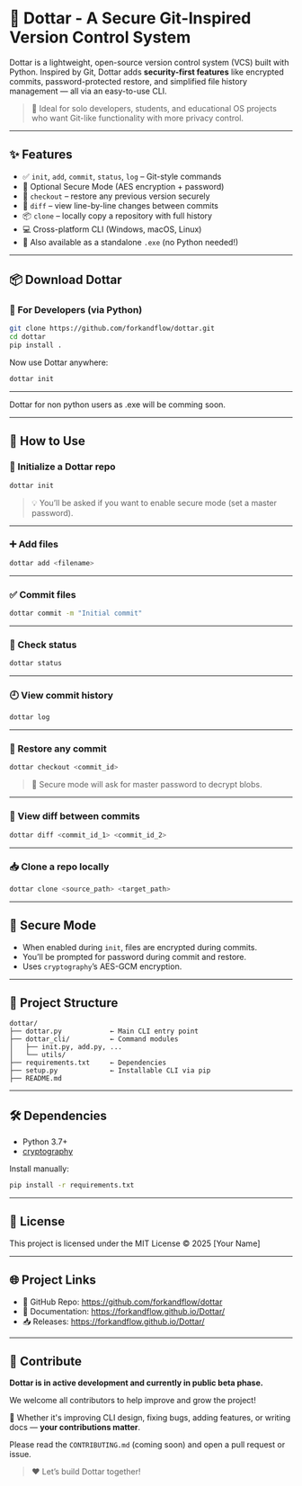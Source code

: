 
# 🔐 Dottar - A Secure Git-Inspired Version Control System

Dottar is a lightweight, open-source version control system (VCS) built with Python. Inspired by Git, Dottar adds **security-first features** like encrypted commits, password-protected restore, and simplified file history management — all via an easy-to-use CLI.

> 🔧 Ideal for solo developers, students, and educational OS projects who want Git-like functionality with more privacy control.

---

## ✨ Features

- ✅ `init`, `add`, `commit`, `status`, `log` – Git-style commands
- 🔐 Optional Secure Mode (AES encryption + password)
- 🔄 `checkout` – restore any previous version securely
- 🧾 `diff` – view line-by-line changes between commits
- 📦 `clone` – locally copy a repository with full history
- 💻 Cross-platform CLI (Windows, macOS, Linux)
- 🚀 Also available as a standalone `.exe` (no Python needed!)

---

## 📦 Download Dottar

### 🔹 For Developers (via Python)

```bash
git clone https://github.com/forkandflow/dottar.git
cd dottar
pip install .
```

Now use Dottar anywhere:

```bash
dottar init
```

---

Dottar for non python users as .exe will be comming soon.

---

## 🚀 How to Use

### 📁 Initialize a Dottar repo

```bash
dottar init
```

> 💡 You’ll be asked if you want to enable secure mode (set a master password).

---

### ➕ Add files

```bash
dottar add <filename>
```

---

### ✅ Commit files

```bash
dottar commit -m "Initial commit"
```

---

### 🔎 Check status

```bash
dottar status
```

---

### 🕘 View commit history

```bash
dottar log
```

---

### 🔁 Restore any commit

```bash
dottar checkout <commit_id>
```

> 🔐 Secure mode will ask for master password to decrypt blobs.

---

### 📄 View diff between commits

```bash
dottar diff <commit_id_1> <commit_id_2>
```

---

### 📥 Clone a repo locally

```bash
dottar clone <source_path> <target_path>
```

---

## 🔐 Secure Mode

- When enabled during `init`, files are encrypted during commits.
- You’ll be prompted for password during commit and restore.
- Uses `cryptography`’s AES-GCM encryption.

---

## 🧪 Project Structure

```
dottar/
├── dottar.py            ← Main CLI entry point
├── dottar_cli/          ← Command modules
│   ├── init.py, add.py, ...
│   └── utils/
├── requirements.txt     ← Dependencies
├── setup.py             ← Installable CLI via pip
├── README.md
```

---

## 🛠 Dependencies

- Python 3.7+
- [cryptography](https://pypi.org/project/cryptography/)

Install manually:

```bash
pip install -r requirements.txt
```

---

## 📄 License

This project is licensed under the MIT License © 2025 [Your Name]

---

## 🌐 Project Links

- 🔗 GitHub Repo: https://github.com/forkandflow/dottar
- 📘 Documentation: https://forkandflow.github.io/Dottar/
- 📥 Releases: https://forkandflow.github.io/Dottar/

---

## 🤝 Contribute

**Dottar is in active development and currently in public beta phase.**

We welcome all contributors to help improve and grow the project!

📌 Whether it's improving CLI design, fixing bugs, adding features, or writing docs — **your contributions matter**.

Please read the `CONTRIBUTING.md` (coming soon) and open a pull request or issue.

> ❤️ Let’s build Dottar together!

